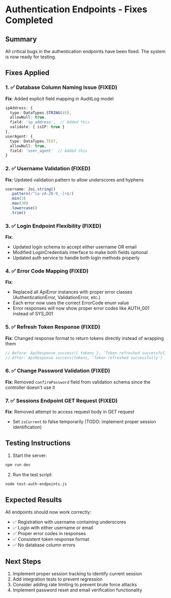 # Authentication Endpoints - Fixes Completed

## Summary
All critical bugs in the authentication endpoints have been fixed. The system is now ready for testing.

## Fixes Applied

### 1. ✅ Database Column Naming Issue (FIXED)
**Fix**: Added explicit field mapping in AuditLog model
```typescript
ipAddress: {
  type: DataTypes.STRING(45),
  allowNull: true,
  field: 'ip_address',  // Added this
  validate: { isIP: true }
},
userAgent: {
  type: DataTypes.TEXT,
  allowNull: true,
  field: 'user_agent'  // Added this
}
```

### 2. ✅ Username Validation (FIXED)
**Fix**: Updated validation pattern to allow underscores and hyphens
```typescript
username: Joi.string()
  .pattern(/^[a-zA-Z0-9_-]+$/)
  .min(3)
  .max(30)
  .lowercase()
  .trim()
```

### 3. ✅ Login Endpoint Flexibility (FIXED)
**Fix**: 
- Updated login schema to accept either username OR email
- Modified LoginCredentials interface to make both fields optional
- Updated auth service to handle both login methods properly

### 4. ✅ Error Code Mapping (FIXED)
**Fix**: 
- Replaced all ApiError instances with proper error classes (AuthenticationError, ValidationError, etc.)
- Each error now uses the correct ErrorCode enum value
- Error responses will now show proper error codes like AUTH_001 instead of SYS_001

### 5. ✅ Refresh Token Response (FIXED)
**Fix**: Changed response format to return tokens directly instead of wrapping them
```typescript
// Before: ApiResponse.success({ tokens }, 'Token refreshed successfully')
// After: ApiResponse.success(tokens, 'Token refreshed successfully')
```

### 6. ✅ Change Password Validation (FIXED)
**Fix**: Removed `confirmPassword` field from validation schema since the controller doesn't use it

### 7. ✅ Sessions Endpoint GET Request (FIXED)
**Fix**: Removed attempt to access request body in GET request
- Set `isCurrent` to false temporarily (TODO: implement proper session identification)

## Testing Instructions

1. Start the server:
```bash
npm run dev
```

2. Run the test script:
```bash
node test-auth-endpoints.js
```

## Expected Results

All endpoints should now work correctly:
- ✅ Registration with username containing underscores
- ✅ Login with either username or email
- ✅ Proper error codes in responses
- ✅ Consistent token response format
- ✅ No database column errors

## Next Steps

1. Implement proper session tracking to identify current session
2. Add integration tests to prevent regression
3. Consider adding rate limiting to prevent brute force attacks
4. Implement password reset and email verification functionality